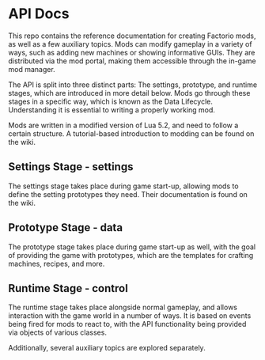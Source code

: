 # API Docs
This repo contains the reference documentation for creating Factorio mods, as well as a few auxiliary topics. Mods can modify gameplay in a variety of ways, such as adding new machines or showing informative GUIs. They are distributed via the mod portal, making them accessible through the in-game mod manager.

The API is split into three distinct parts: The settings, prototype, and runtime stages, which are introduced in more detail below. Mods go through these stages in a specific way, which is known as the Data Lifecycle. Understanding it is essential to writing a properly working mod.

Mods are written in a modified version of Lua 5.2, and need to follow a certain structure. A tutorial-based introduction to modding can be found on the wiki.

## Settings Stage - settings
The settings stage takes place during game start-up, allowing mods to define the setting prototypes they need. Their documentation is found on the wiki.

## Prototype Stage - data
The prototype stage takes place during game start-up as well, with the goal of providing the game with prototypes, which are the templates for crafting machines, recipes, and more.

## Runtime Stage - control
The runtime stage takes place alongside normal gameplay, and allows interaction with the game world in a number of ways. It is based on events being fired for mods to react to, with the API functionality being provided via objects of various classes.

Additionally, several auxiliary topics are explored separately.
